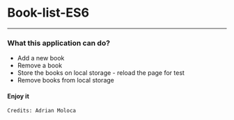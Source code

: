 # Book-list-ES6
<hr>
<h3>What this application can do?</h3>
<ul>
  <li>Add a new book</li>
  <li>Remove a book</li>
  <li>Store the books on local storage  - reload the page for test</li>
  <li>Remove books from local storage</li>
</ul>

<h4>Enjoy it</h4>
<code>Credits: Adrian Moloca</code>
